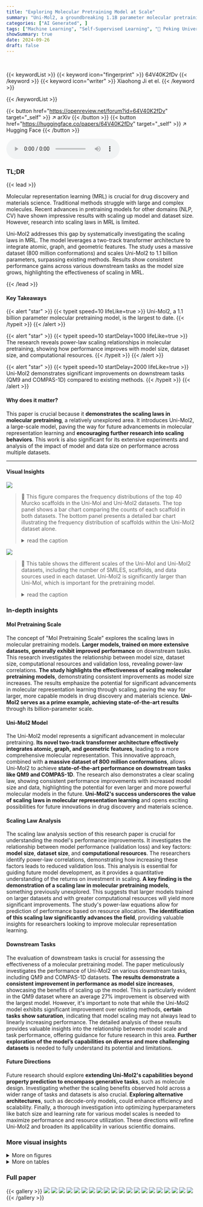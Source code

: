 ```yaml
---
title: "Exploring Molecular Pretraining Model at Scale"
summary: "Uni-Mol2, a groundbreaking 1.1B parameter molecular pretraining model, reveals power-law scaling in molecular representation learning, achieving significant performance improvements on downstream task..."
categories: ["AI Generated", ]
tags: ["Machine Learning", "Self-Supervised Learning", "🏢 Peking University",]
showSummary: true
date: 2024-09-26
draft: false
---
```


<br>

{{< keywordList >}}
{{< keyword icon="fingerprint" >}} 64V40K2fDv {{< /keyword >}}
{{< keyword icon="writer" >}} Xiaohong Ji et el. {{< /keyword >}}
 
{{< /keywordList >}}

{{< button href="https://openreview.net/forum?id=64V40K2fDv" target="_self" >}}
↗ arXiv
{{< /button >}}
{{< button href="https://huggingface.co/papers/64V40K2fDv" target="_self" >}}
↗ Hugging Face
{{< /button >}}



<audio controls>
    <source src="https://ai-paper-reviewer.com/64V40K2fDv/podcast.wav" type="audio/wav">
    Your browser does not support the audio element.
</audio>


### TL;DR


{{< lead >}}

Molecular representation learning (MRL) is crucial for drug discovery and materials science.  Traditional methods struggle with large and complex molecules.  Recent advances in pretraining models for other domains (NLP, CV) have shown impressive results with scaling up model and dataset size. However, research into scaling laws in MRL is limited.

Uni-Mol2 addresses this gap by systematically investigating the scaling laws in MRL. The model leverages a two-track transformer architecture to integrate atomic, graph, and geometric features.  The study uses a massive dataset (800 million conformations) and scales Uni-Mol2 to 1.1 billion parameters, surpassing existing methods.  Results show consistent performance gains across various downstream tasks as the model size grows, highlighting the effectiveness of scaling in MRL.

{{< /lead >}}


#### Key Takeaways

{{< alert "star" >}}
{{< typeit speed=10 lifeLike=true >}} Uni-Mol2, a 1.1 billion parameter molecular pretraining model, is the largest to date. {{< /typeit >}}
{{< /alert >}}

{{< alert "star" >}}
{{< typeit speed=10 startDelay=1000 lifeLike=true >}} The research reveals power-law scaling relationships in molecular pretraining, showing how performance improves with model size, dataset size, and computational resources. {{< /typeit >}}
{{< /alert >}}

{{< alert "star" >}}
{{< typeit speed=10 startDelay=2000 lifeLike=true >}} Uni-Mol2 demonstrates significant improvements on downstream tasks (QM9 and COMPAS-1D) compared to existing methods. {{< /typeit >}}
{{< /alert >}}

#### Why does it matter?
This paper is crucial because it **demonstrates the scaling laws in molecular pretraining**, a relatively unexplored area.  It introduces Uni-Mol2, a large-scale model, paving the way for future advancements in molecular representation learning and **encouraging further research into scaling behaviors**. This work is also significant for its extensive experiments and analysis of the impact of model and data size on performance across multiple datasets.

------
#### Visual Insights



![](https://ai-paper-reviewer.com/64V40K2fDv/figures_3_1.jpg)

> 🔼 This figure compares the frequency distributions of the top 40 Murcko scaffolds in the Uni-Mol and Uni-Mol2 datasets. The top panel shows a bar chart comparing the counts of each scaffold in both datasets. The bottom panel presents a detailed bar chart illustrating the frequency distribution of scaffolds within the Uni-Mol2 dataset alone.
> <details>
> <summary>read the caption</summary>
> Figure 1: Top: Comparison of scaffold frequency between Uni-Mol and Uni-Mol2 dataset. Bottom: Scaffolds distribution on Uni-Mol2 dataset
> </details>





![](https://ai-paper-reviewer.com/64V40K2fDv/tables_2_1.jpg)

> 🔼 This table shows the different scales of the Uni-Mol and Uni-Mol2 datasets, including the number of SMILES, scaffolds, and data sources used in each dataset.  Uni-Mol2 is significantly larger than Uni-Mol, which is important for the pretraining model.
> <details>
> <summary>read the caption</summary>
> Table 1: The different scale of Uni-Mol dataset and Uni-Mol2 dataset
> </details>





### In-depth insights


#### Mol Pretraining Scale
The concept of "Mol Pretraining Scale" explores the scaling laws in molecular pretraining models.  **Larger models, trained on more extensive datasets, generally exhibit improved performance** on downstream tasks. This research investigates the relationship between model size, dataset size, computational resources and validation loss, revealing power-law correlations.  **The study highlights the effectiveness of scaling molecular pretraining models**, demonstrating consistent improvements as model size increases.  The results emphasize the potential for significant advancements in molecular representation learning through scaling, paving the way for larger, more capable models in drug discovery and materials science.  **Uni-Mol2 serves as a prime example, achieving state-of-the-art results** through its billion-parameter scale.

#### Uni-Mol2 Model
The Uni-Mol2 model represents a significant advancement in molecular pretraining.  **Its novel two-track transformer architecture effectively integrates atomic, graph, and geometric features**, leading to a more comprehensive molecular representation.  This innovative approach, combined with **a massive dataset of 800 million conformations**, allows Uni-Mol2 to achieve **state-of-the-art performance on downstream tasks like QM9 and COMPAS-1D**.  The research also demonstrates a clear scaling law, showing consistent performance improvements with increased model size and data, highlighting the potential for even larger and more powerful molecular models in the future.  **Uni-Mol2's success underscores the value of scaling laws in molecular representation learning** and opens exciting possibilities for future innovations in drug discovery and materials science.

#### Scaling Law Analysis
The scaling law analysis section of this research paper is crucial for understanding the model's performance improvements.  It investigates the relationship between model performance (validation loss) and key factors: **model size**, **dataset size**, and **computational resources**. The researchers identify power-law correlations, demonstrating how increasing these factors leads to reduced validation loss. This analysis is essential for guiding future model development, as it provides a quantitative understanding of the returns on investment in scaling.  **A key finding is the demonstration of a scaling law in molecular pretraining models**, something previously unexplored. This suggests that larger models trained on larger datasets and with greater computational resources will yield more significant improvements. The study's power-law equations allow for prediction of performance based on resource allocation.  **The identification of this scaling law significantly advances the field**, providing valuable insights for researchers looking to improve molecular representation learning.

#### Downstream Tasks
The evaluation of downstream tasks is crucial for assessing the effectiveness of a molecular pretraining model.  The paper meticulously investigates the performance of Uni-Mol2 on various downstream tasks, including QM9 and COMPAS-1D datasets. **The results demonstrate a consistent improvement in performance as model size increases**, showcasing the benefits of scaling up the model.  This is particularly evident in the QM9 dataset where an average 27% improvement is observed with the largest model. However, it's important to note that while the Uni-Mol2 model exhibits significant improvement over existing methods, **certain tasks show saturation**, indicating that model scaling may not always lead to linearly increasing performance.  The detailed analysis of these results provides valuable insights into the relationship between model scale and task performance, offering guidance for future research in this area.  **Further exploration of the model’s capabilities on diverse and more challenging datasets** is needed to fully understand its potential and limitations.

#### Future Directions
Future research should explore **extending Uni-Mol2's capabilities beyond property prediction to encompass generative tasks**, such as molecule design.  Investigating whether the scaling benefits observed hold across a wider range of tasks and datasets is also crucial.  **Exploring alternative architectures**, such as decode-only models, could enhance efficiency and scalability.  Finally, a thorough investigation into optimizing hyperparameters like batch size and learning rate for various model scales is needed to maximize performance and resource utilization.  These directions will refine Uni-Mol2 and broaden its applicability in various scientific domains.


### More visual insights

<details>
<summary>More on figures
</summary>


![](https://ai-paper-reviewer.com/64V40K2fDv/figures_3_2.jpg)

> 🔼 This figure illustrates the Uni-Mol2 model architecture. The left panel shows the overall architecture, including the two-track transformer that processes atom and pair features concurrently. The middle panel highlights how atom and pair representations are generated.  The right panel provides details of the backbone block, outlining the specific components and processing steps for atom and pair features within each block.
> <details>
> <summary>read the caption</summary>
> Figure 2: Left: The overall pretraining architecture. Middle: Atom and Pair representation. Right: The details of backbone block
> </details>



![](https://ai-paper-reviewer.com/64V40K2fDv/figures_6_1.jpg)

> 🔼 This figure displays the training curves for the Uni-Mol2 model with parameter counts varying from 42 million to 1.1 billion. The left panel shows the curves in a linear scale, highlighting the decrease in validation loss as more samples are processed and the model size increases. The right panel shows the same data using a log-log scale, making the power-law relationship between training samples and validation loss more evident. The figure also shows that at the convergence stage, the model with 84 million parameters has a validation loss of 0.105, while the 1.1 billion parameter model achieves a loss of 0.087.
> <details>
> <summary>read the caption</summary>
> Figure 3: Validation loss curves. Training curves for Uni-Mol2 model from 42M to 1.1B parameters. Models are trained on 0.8B samples. At the convergence stage, the 84M parameters model has a loss of 0.105, and the 1.1B parameters model reaches a loss of 0.087.
> </details>



![](https://ai-paper-reviewer.com/64V40K2fDv/figures_6_2.jpg)

> 🔼 This figure displays two graphs illustrating the relationship between actual and predicted validation loss over the course of training for the Uni-Mol2 model with 570 million (left graph) and 1.1 billion (right graph) parameters.  The x-axis represents the number of training samples processed, and the y-axis represents the validation loss. The graphs visually compare the model's actual performance during training (blue dots) against a predicted validation loss (pink line), which was calculated using a power-law relationship developed in the paper. The graphs aim to demonstrate the accuracy of the proposed scaling law in predicting the model's validation loss during training.
> <details>
> <summary>read the caption</summary>
> Figure 4: Graph of actual loss and prediction loss across different updates for the 570M (left) and 1.1B (right) models
> </details>



</details>




<details>
<summary>More on tables
</summary>


![](https://ai-paper-reviewer.com/64V40K2fDv/tables_5_1.jpg)
> 🔼 This table details the architecture of the Uni-Mol2 model at different scales, showing the number of parameters, layers, embedding dimensions, attention heads, pair embedding and hidden dimensions, FFN embedding dimensions, learning rate, and batch size for each model variant.
> <details>
> <summary>read the caption</summary>
> Table 2: Architecture of Uni-Mol2 at different scale
> </details>

![](https://ai-paper-reviewer.com/64V40K2fDv/tables_7_1.jpg)
> 🔼 This table presents the evaluation metrics for the scaling law of the Uni-Mol2 model.  It shows the Relative Mean Absolute Error (RMAE), Mean Squared Error (MSE), R-squared, and Pearson Correlation Coefficient for the 570M and 1.1B parameter versions of the model. These metrics assess how well the model's predicted validation loss aligns with the actual validation loss across different model sizes.
> <details>
> <summary>read the caption</summary>
> Table 3: Metrics about Scaling Law for Uni-Mol2
> </details>

![](https://ai-paper-reviewer.com/64V40K2fDv/tables_7_2.jpg)
> 🔼 This table presents the mean absolute error (MAE) achieved by various models on the QM9 dataset.  The QM9 dataset contains various quantum mechanical properties of molecules, and each property is treated as a separate task for evaluation.  The table shows the performance of several baseline models (GROVERbase, GROVERlarge, GEM, Uni-Mol) and different sizes of the Uni-Mol2 model (84M, 164M, 310M, 570M, 1.1B parameters). The results are reported for the HOMO, LUMO, HOMO-LUMO gap, alpha, Cv, mu, R2, and ZPVE properties, illustrating how the accuracy improves as the model size increases.
> <details>
> <summary>read the caption</summary>
> Table 4: Mean absolute error(MAE, ↓) results on QM9 Dataset
> </details>

![](https://ai-paper-reviewer.com/64V40K2fDv/tables_8_1.jpg)
> 🔼 This table presents the mean absolute error (MAE) results for four different properties (aEA, aIP, dispersion, Dipmom Debye) predicted by various models on the COMPAS-1D dataset.  The models include Uni-Mol, Uni-Mol2 with 84M parameters, Uni-Mol2 with 1.1B parameters, and Uni-Mol2 variants using atom and bond features. Lower MAE values indicate better performance.
> <details>
> <summary>read the caption</summary>
> Table 5: Mean absolute error(MAE, ↓) results on COMPAS-1D Dataset.
> </details>

![](https://ai-paper-reviewer.com/64V40K2fDv/tables_8_2.jpg)
> 🔼 This table presents the mean absolute error (MAE) for predicting the HOMO-LUMO gap on the QM9 dataset.  It shows the MAE for Uni-Mol2 models of different sizes (84M, 164M, 310M, 570M, and 1.1B parameters) trained on three different subsets of the QM9 training data (train50, train100, and train200). The results indicate how the model's performance changes with increasing model size and training data.
> <details>
> <summary>read the caption</summary>
> Table 6: Mean absolute error(MAE, ↓) about HOMO-LUMO GAP on QM9 Dataset
> </details>

![](https://ai-paper-reviewer.com/64V40K2fDv/tables_13_1.jpg)
> 🔼 This table details the architecture of the Uni-Mol2 model at different scales, showing the number of parameters, layers, embedding dimensions, attention heads, pair embedding dimensions, pair hidden dimensions, FFN embedding dimensions, learning rate, and batch size for each model size.
> <details>
> <summary>read the caption</summary>
> Table 2: Architecture of Uni-Mol2 at different scale
> </details>

![](https://ai-paper-reviewer.com/64V40K2fDv/tables_13_2.jpg)
> 🔼 This table details the architecture of the Uni-Mol2 model at different scales, ranging from 42M to 1.1B parameters.  It shows the number of parameters, layers, embedding dimensions, attention heads, pair embedding and hidden dimensions, feed-forward network (FFN) embedding dimension, learning rate, and batch size for each model variant.  This allows for a comparison of model complexity across different scales.
> <details>
> <summary>read the caption</summary>
> Table 2: Architecture of Uni-Mol2 at different scale
> </details>

![](https://ai-paper-reviewer.com/64V40K2fDv/tables_13_3.jpg)
> 🔼 This table details the architecture of the Uni-Mol2 model at different scales, ranging from 42M to 1.1B parameters.  For each scale, it lists the number of parameters, the number of layers, embedding dimensions, attention heads, pair embedding and hidden dimensions, FFN embedding dimension, learning rate, and batch size.  These specifications provide a comprehensive overview of the model's configuration at different sizes, enabling a comparative analysis of the scaling characteristics of the model.
> <details>
> <summary>read the caption</summary>
> Table 2: Architecture of Uni-Mol2 at different scale
> </details>

![](https://ai-paper-reviewer.com/64V40K2fDv/tables_14_1.jpg)
> 🔼 This table presents the mean absolute error (MAE) achieved by various models on the QM9 dataset.  The MAE is a measure of the average absolute difference between predicted and actual values for different properties of molecules in the QM9 dataset. Lower MAE values indicate better performance.  The table compares Uni-Mol2 at different scales (84M, 164M, 310M, 570M, and 1.1B parameters) against other baseline models, including GROVERbase, GROVERlarge, GEM, and Uni-Mol.  Results are shown for multiple properties including HOMO, LUMO, GAP, alpha, Cv, mu, R2, ZPVE.
> <details>
> <summary>read the caption</summary>
> Table 4: Mean absolute error(MAE, ↓) results on QM9 Dataset
> </details>

![](https://ai-paper-reviewer.com/64V40K2fDv/tables_14_2.jpg)
> 🔼 This table presents the mean absolute error (MAE) of the Uni-Mol, Uni-Mol2 84M, and Uni-Mol2 1.1B models on three different ADME properties: HCLint-1, PERM-1, and SOLU-1. Lower MAE values indicate better predictive performance.  The numbers in parentheses represent the standard deviation.  The table shows that the 1.1B parameter Uni-Mol2 model generally achieves the lowest MAE across these three properties, suggesting improved performance with increased model scale.
> <details>
> <summary>read the caption</summary>
> Table 11: Mean absolute error(MAE, ↓) results on Biogen ADME Dataset
> </details>

![](https://ai-paper-reviewer.com/64V40K2fDv/tables_15_1.jpg)
> 🔼 This table shows the training time (in GPU hours) and the number of GPUs used for training the Uni-Mol2 model at different scales (84M, 164M, 310M, 570M, and 1.1B parameters).  It demonstrates the increasing computational cost associated with larger model sizes.
> <details>
> <summary>read the caption</summary>
> Table 12: Training Time of Uni-Mol2 at different scale
> </details>

</details>




### Full paper

{{< gallery >}}
<img src="https://ai-paper-reviewer.com/64V40K2fDv/1.png" class="grid-w50 md:grid-w33 xl:grid-w25" />
<img src="https://ai-paper-reviewer.com/64V40K2fDv/2.png" class="grid-w50 md:grid-w33 xl:grid-w25" />
<img src="https://ai-paper-reviewer.com/64V40K2fDv/3.png" class="grid-w50 md:grid-w33 xl:grid-w25" />
<img src="https://ai-paper-reviewer.com/64V40K2fDv/4.png" class="grid-w50 md:grid-w33 xl:grid-w25" />
<img src="https://ai-paper-reviewer.com/64V40K2fDv/5.png" class="grid-w50 md:grid-w33 xl:grid-w25" />
<img src="https://ai-paper-reviewer.com/64V40K2fDv/6.png" class="grid-w50 md:grid-w33 xl:grid-w25" />
<img src="https://ai-paper-reviewer.com/64V40K2fDv/7.png" class="grid-w50 md:grid-w33 xl:grid-w25" />
<img src="https://ai-paper-reviewer.com/64V40K2fDv/8.png" class="grid-w50 md:grid-w33 xl:grid-w25" />
<img src="https://ai-paper-reviewer.com/64V40K2fDv/9.png" class="grid-w50 md:grid-w33 xl:grid-w25" />
<img src="https://ai-paper-reviewer.com/64V40K2fDv/10.png" class="grid-w50 md:grid-w33 xl:grid-w25" />
<img src="https://ai-paper-reviewer.com/64V40K2fDv/11.png" class="grid-w50 md:grid-w33 xl:grid-w25" />
<img src="https://ai-paper-reviewer.com/64V40K2fDv/12.png" class="grid-w50 md:grid-w33 xl:grid-w25" />
<img src="https://ai-paper-reviewer.com/64V40K2fDv/13.png" class="grid-w50 md:grid-w33 xl:grid-w25" />
<img src="https://ai-paper-reviewer.com/64V40K2fDv/14.png" class="grid-w50 md:grid-w33 xl:grid-w25" />
<img src="https://ai-paper-reviewer.com/64V40K2fDv/15.png" class="grid-w50 md:grid-w33 xl:grid-w25" />
<img src="https://ai-paper-reviewer.com/64V40K2fDv/16.png" class="grid-w50 md:grid-w33 xl:grid-w25" />
<img src="https://ai-paper-reviewer.com/64V40K2fDv/17.png" class="grid-w50 md:grid-w33 xl:grid-w25" />
<img src="https://ai-paper-reviewer.com/64V40K2fDv/18.png" class="grid-w50 md:grid-w33 xl:grid-w25" />
<img src="https://ai-paper-reviewer.com/64V40K2fDv/19.png" class="grid-w50 md:grid-w33 xl:grid-w25" />
<img src="https://ai-paper-reviewer.com/64V40K2fDv/20.png" class="grid-w50 md:grid-w33 xl:grid-w25" />
{{< /gallery >}}